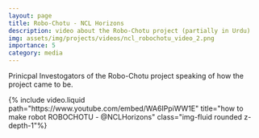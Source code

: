 ```yaml
---
layout: page
title: Robo-Chotu - NCL Horizons
description: video about the Robo-Chotu project (partially in Urdu)
img: assets/img/projects/videos/ncl_robochotu_video_2.png
importance: 5
category: media
---
```


Prinicpal Investogators of the Robo-Chotu project speaking of how the project came to be.

<div class="row">
    <div class="col-12 mt-3 mt-md-0">    
        {% include video.liquid path="https://www.youtube.com/embed/WA6IPpiWW1E" title="how to make robot  ROBOCHOTU -   @NCLHorizons" class="img-fluid rounded z-depth-1"%}
    </div>
</div>